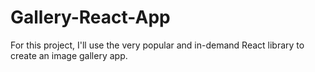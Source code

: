 # Gallery-React-App
 For this project, I'll use the very popular and in-demand React library to create an image gallery app.
